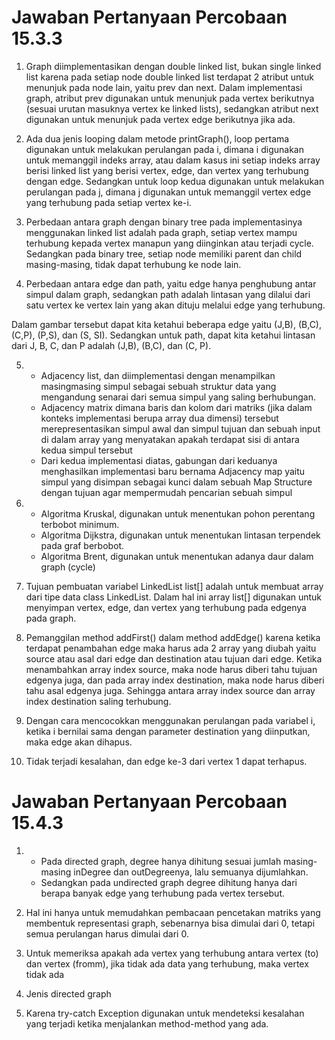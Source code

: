  # Jawaban Pertanyaan Percobaan 15.3.3

1. Graph diimplementasikan dengan double linked list, bukan single linked list karena pada setiap node double linked list terdapat 2 atribut untuk menunjuk pada node lain, yaitu prev dan next. Dalam implementasi graph, atribut prev digunakan untuk menunjuk pada vertex berikutnya (sesuai urutan masuknya vertex ke linked lists), sedangkan atribut next digunakan untuk menunjuk pada vertex edge berikutnya jika ada.

2. Ada dua jenis looping dalam metode printGraph(), loop pertama digunakan untuk melakukan perulangan pada i, dimana i digunakan untuk memanggil indeks array, atau dalam kasus ini setiap indeks array berisi linked list yang berisi vertex, edge, dan vertex yang terhubung dengan edge. Sedangkan untuk loop kedua digunakan untuk melakukan perulangan pada j, dimana j digunakan untuk memanggil vertex edge yang terhubung pada setiap vertex ke-i.

3. Perbedaan antara graph dengan binary tree pada implementasinya menggunakan linked list adalah pada graph, setiap vertex mampu terhubung kepada vertex manapun yang diinginkan atau terjadi cycle. Sedangkan pada binary tree, setiap node memiliki parent dan child masing-masing, tidak dapat terhubung ke node lain.

4. Perbedaan antara edge dan path, yaitu edge hanya penghubung antar simpul dalam graph, sedangkan path adalah lintasan yang dilalui dari satu vertex ke vertex lain yang akan dituju melalui edge yang terhubung.

Dalam gambar tersebut dapat kita ketahui beberapa edge yaitu (J,B), (B,C), (C,P), (P,S), dan (S, SI). Sedangkan untuk path, dapat kita ketahui lintasan dari J, B, C, dan P adalah (J,B), (B,C), dan (C, P).

5.    
    - Adjacency list, dan diimplementasi dengan menampilkan masingmasing simpul sebagai sebuah struktur data yang mengandung senarai dari semua simpul yang saling berhubungan. 
    - Adjacency matrix dimana baris dan kolom dari matriks (jika dalam konteks implementasi berupa array dua dimensi) tersebut merepresentasikan simpul awal dan simpul tujuan dan sebuah input di dalam array yang menyatakan apakah terdapat sisi di antara kedua simpul tersebut
    - Dari kedua implementasi diatas, gabungan dari keduanya menghasilkan implementasi baru bernama Adjacency map yaitu simpul yang disimpan sebagai kunci dalam sebuah Map Structure dengan tujuan agar mempermudah pencarian sebuah simpul

6. 
    - Algoritma Kruskal, digunakan untuk menentukan pohon perentang terbobot minimum.
    - Algoritma Dijkstra, digunakan untuk menentukan lintasan terpendek pada graf berbobot.
    - Algoritma Brent, digunakan untuk menentukan adanya daur dalam graph (cycle)

7. Tujuan pembuatan variabel LinkedList list[] adalah untuk membuat array dari tipe data class LinkedList. Dalam hal ini array list[] digunakan untuk menyimpan vertex, edge, dan vertex yang terhubung pada edgenya pada graph.

8. Pemanggilan method addFirst() dalam method addEdge() karena ketika terdapat penambahan edge maka harus ada 2 array yang diubah yaitu source atau asal dari edge dan destination atau tujuan dari edge. Ketika menambahkan array index source, maka node harus diberi tahu tujuan edgenya juga, dan pada array index destination, maka node harus diberi tahu asal edgenya juga. Sehingga antara array index source dan array index destination saling terhubung.

9. Dengan cara mencocokkan menggunakan perulangan pada variabel i, ketika i bernilai sama dengan parameter destination yang diinputkan, maka edge akan dihapus.

10. Tidak terjadi kesalahan, dan edge ke-3 dari vertex 1 dapat terhapus.  


# Jawaban Pertanyaan Percobaan 15.4.3

1. 
    - Pada directed graph, degree hanya dihitung sesuai jumlah masing-masing inDegree dan outDegreenya, lalu semuanya dijumlahkan. 
    - Sedangkan pada undirected graph degree dihitung hanya dari berapa banyak edge yang terhubung pada vertex tersebut.

2. Hal ini hanya untuk memudahkan pembacaan pencetakan matriks yang membentuk representasi graph, sebenarnya bisa dimulai dari 0, tetapi semua perulangan harus dimulai dari 0.

3. Untuk memeriksa apakah ada vertex yang terhubung antara vertex (to) dan vertex (fromm), jika tidak ada data yang terhubung, maka vertex tidak ada

4. Jenis directed graph

5. Karena try-catch Exception digunakan untuk mendeteksi kesalahan yang terjadi ketika menjalankan method-method yang ada.